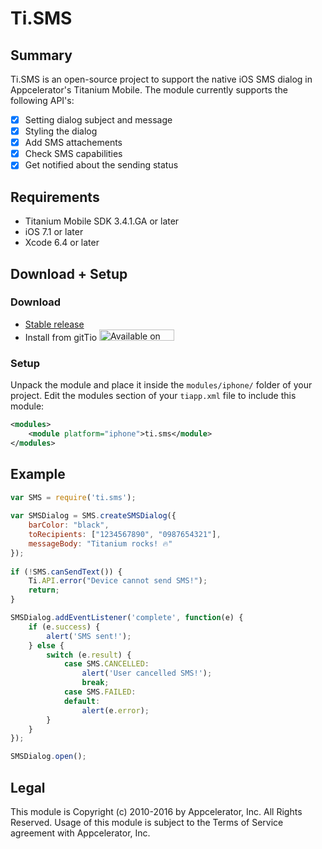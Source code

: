 # Ti.SMS

 Summary
---------------
Ti.SMS is an open-source project to support the native iOS SMS dialog in Appcelerator's Titanium Mobile. The module currently supports the following API's:
- [x] Setting dialog subject and message
- [x] Styling the dialog
- [x] Add SMS attachements
- [x] Check SMS capabilities
- [x] Get notified about the sending status

Requirements
---------------
  - Titanium Mobile SDK 3.4.1.GA or later
  - iOS 7.1 or later
  - Xcode 6.4 or later
  
Download + Setup
---------------

### Download
  * [Stable release](https://github.com/appcelerator-archive/ti.sms/releases)
  * Install from gitTio    <a href="http://gitt.io/component/ti.sms" target="_blank"><img src="http://gitt.io/badge@2x.png" width="120" height="18" alt="Available on gitTio" /></a>

### Setup
Unpack the module and place it inside the `modules/iphone/` folder of your project.
Edit the modules section of your `tiapp.xml` file to include this module:
```xml
<modules>
    <module platform="iphone">ti.sms</module>
</modules>
```

Example
---------------

```js
var SMS = require('ti.sms');
    
var SMSDialog = SMS.createSMSDialog({
    barColor: "black",
    toRecipients: ["1234567890", "0987654321"],
    messageBody: "Titanium rocks! 🔥"
});
        
if (!SMS.canSendText()) {
    Ti.API.error("Device cannot send SMS!");
    return;
}

SMSDialog.addEventListener('complete', function(e) {
    if (e.success) {
        alert('SMS sent!');
    } else {
        switch (e.result) {
            case SMS.CANCELLED:
                alert('User cancelled SMS!');
                break;
            case SMS.FAILED:
            default:
                alert(e.error);
        }
    }
});

SMSDialog.open();
```
Legal
---------------
This module is Copyright (c) 2010-2016 by Appcelerator, Inc. All Rights Reserved. Usage of this module is subject to 
the Terms of Service agreement with Appcelerator, Inc.  
